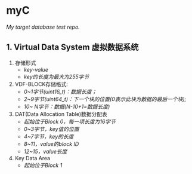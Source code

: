 # myC

*My target database test repo.*

## 1. Virtual Data System 虚拟数据系统

1. 存储形式  
	* *key-value*  
	* *key的长度为最大为255字节*  
2. VDF-BLOCK存储格式:
	* *0~1字节(uint16\_t)：数据长度；*  
	* *2~9字节(uint64\_t)：下一个块的位置(0表示此块为数据的最后一个块);*  
	* *10~ N字节：数据(N-10+1=数据长度)*	
3. DAT(Data Allocation Table)数据分配表
	* *起始位于Block 0，每一项长度为16字节*
	* *0~3字节，key值的位置*
	* *4~7字节，key的长度*
	* *8~11，value的block ID*
	* *12~15，value长度*
4. Key Data Area
	* *起始位于Block 1*